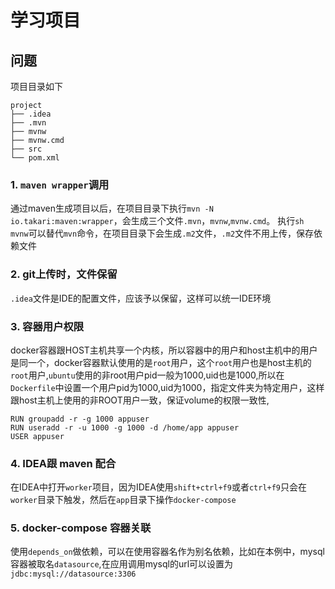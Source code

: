# 学习项目

## 问题

项目目录如下
```
project
├── .idea
├── .mvn
├── mvnw
├── mvnw.cmd
├── src
└── pom.xml
```
### 1. `maven wrapper`调用

通过maven生成项目以后，在项目目录下执行`mvn -N io.takari:maven:wrapper`，会生成三个文件`.mvn`，`mvnw`,`mvnw.cmd`。
执行`sh mvnw`可以替代`mvn`命令，在项目目录下会生成`.m2`文件，`.m2`文件不用上传，保存依赖文件

### 2. git上传时，文件保留

`.idea`文件是IDE的配置文件，应该予以保留，这样可以统一IDE环境

### 3. 容器用户权限

docker容器跟HOST主机共享一个内核，所以容器中的用户和host主机中的用户是同一个，docker容器默认使用的是`root`用户，这个`root`用户也是host主机的`root`用户,`ubuntu`使用的非root用户pid一般为1000,uid也是1000,所以在`Dockerfile`中设置一个用户pid为1000,uid为1000，指定文件夹为特定用户，这样跟host主机上使用的非ROOT用户一致，保证volume的权限一致性,
```
RUN groupadd -r -g 1000 appuser
RUN useradd -r -u 1000 -g 1000 -d /home/app appuser
USER appuser
```

### 4. IDEA跟 maven 配合

在IDEA中打开`worker`项目，因为IDEA使用`shift+ctrl+f9`或者`ctrl+f9`只会在`worker`目录下触发，然后在`app`目录下操作`docker-compose`

### 5. docker-compose 容器关联

使用`depends_on`做依赖，可以在使用容器名作为别名依赖，比如在本例中，mysql容器被取名`datasource`,在应用调用mysql的url可以设置为`jdbc:mysql://datasource:3306`